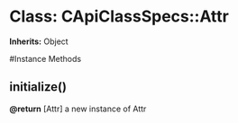 # Class: CApiClassSpecs::Attr
**Inherits:** Object
    




#Instance Methods
## initialize() [](#method-i-initialize)

**@return** [Attr] a new instance of Attr

